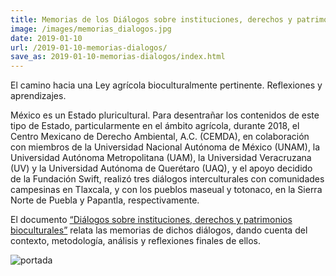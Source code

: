 ```yaml
---
title: Memorias de los Diálogos sobre instituciones, derechos y patrimonios bioculturales
image: /images/memorias_dialogos.jpg
date: 2019-01-10
url: /2019-01-10-memorias-dialogos/
save_as: 2019-01-10-memorias-dialogos/index.html
---
```


El camino hacia una Ley agrícola bioculturalmente pertinente. Reflexiones y aprendizajes.

México es un Estado pluricultural. Para desentrañar los contenidos de
este tipo de Estado, particularmente en el ámbito agrícola, durante
2018, el Centro Mexicano de Derecho Ambiental, A.C.  (CEMDA), en
colaboración con miembros de la Universidad Nacional Autónoma de
México (UNAM), la Universidad Autónoma Metropolitana (UAM), la
Universidad Veracruzana (UV) y la Universidad Autónoma de Querétaro
(UAQ), y el apoyo decidido de la Fundación Swift, realizó tres
diálogos interculturales con comunidades campesinas en Tlaxcala, y con
los pueblos maseual y totonaco, en la Sierra Norte de Puebla y
Papantla, respectivamente.

El documento [“Diálogos sobre instituciones, derechos y patrimonios bioculturales”](http://www.cemda.org.mx/wp-content/uploads/2018/12/MemoriasDialogos.pdf?fbclid=IwAR0JHxeO_pEYz_V_9s8vXOI5wt0TONbmIVHGk66VDLe8CmJo12coYHWEcXk) relata las memorias de dichos diálogos, dando cuenta del contexto, metodología, análisis y reflexiones finales de ellos.


![portada](/images/memorias_dialogos.jpg)
